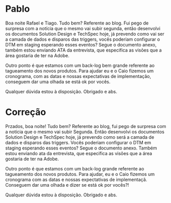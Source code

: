 # Pablo

Boa noite Rafael e Tiago. Tudo bem?
Referente ao blog. Fui pego de surpresa com a notícia que o mesmo vai subir segunda, então desenvolvi os documentos Solution Design e TechSpec hoje, já prevendo como vai ser a camada de dados e disparos das triggers, vocês poderiam configurar o DTM em staging esperando esses eventos?
Segue o documento anexo, também estou enviando ATA da entrevista, que especifica as visões que a área gostaria de ter na Adobe.


Outro ponto é que estamos com um back-log bem grande referente ao tagueamento dos novos produtos. Para ajudar eu e o Caio fizemos um cronograma, com as datas e nossas expectativas de implementação, conseguem dar uma olhada se está ok por vocês.

Qualquer dúvida estou à disposição.
Obrigado e abs.





# Correção

Przados, boa noite! Tudo bem?
Referente ao blog, fui pego de surpresa com a notícia que o mesmo vai subir Segunda. Então desenvolvi os documentos Solution Design e TechSpec hoje, já prevendo como será a camada de dados e disparos das triggers. Vocês poderiam configurar o DTM em staging esperando esses eventos?
Segue o documento anexo. Também estou enviando ata da entrevista, que especifica as visões que a área gostaria de ter na Adobe.


Outro ponto é que estamos com um back-log grande referente ao tagueamento dos novos produtos. Para ajudar, eu e o Caio fizemos um cronograma com as datas e nossas expectativas de implementaçã. Conseguem dar uma olhada e dizer se está ok por vocês?!

Qualquer dúvida estou à disposição.
Obrigado e abs.






